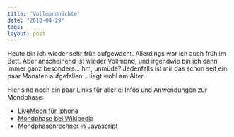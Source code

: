 ```yaml
---
title: 'Vollmondnächte'
date: "2010-04-29"
tags: 
layout: post
---
```

Heute bin ich wieder sehr fr&uuml;h aufgewacht. Allerdings war ich auch fr&uuml;h im Bett. Aber anscheinend ist wieder Vollmond, und irgendwie bin ich dann immer ganz besonders... hm, unm&uuml;de? Jedenfalls ist mir das schon seit ein paar Monaten aufgefallen... liegt wohl am Alter.

Hier sind noch ein paar Links f&uuml;r allerlei Infos und Anwendungen zur Mondphase:

* <a href="http://itunes.apple.com/de/app/livemoon/id360714748?mt=8">LiveMoon f&uuml;r Iphone</a>
* <a href="http://de.wikipedia.org/wiki/Mondphase">Mondphase bei Wikipedia</a>
* <a href="http://www.computus.de/mondphase/mondphase.htm">Mondphasenrechner in Javascript</a>

